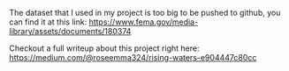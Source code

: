 The dataset that I used in my project is too big to be pushed to github, you can find it at this link:
https://www.fema.gov/media-library/assets/documents/180374

Checkout a full writeup about this project right here:
https://medium.com/@roseemma324/rising-waters-e904447c80cc
